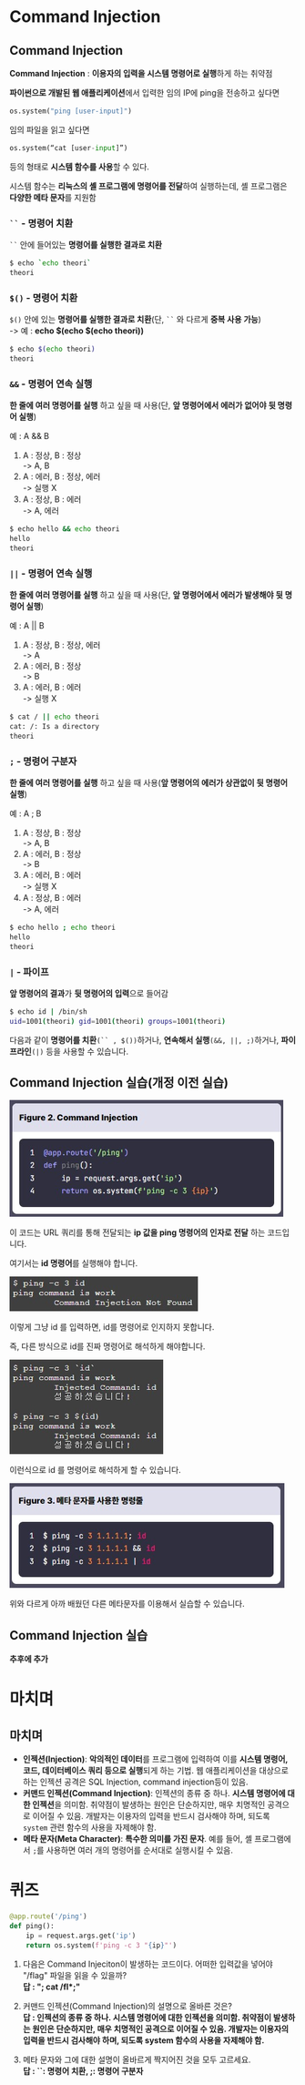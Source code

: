 # Command Injection

## Command Injection

**Command Injection** : **이용자의 입력을 시스템 명령어로 실행**하게 하는 취약점

**파이썬으로 개발된 웹 애플리케이션**에서 입력한 임의 IP에 ping을 전송하고 싶다면

```python
os.system("ping [user-input]")
```

임의 파일을 읽고 싶다면

```python
os.system(“cat [user-input]”)
```

등의 형태로 **시스템 함수를 사용**할 수 있다.

시스템 함수는 **리눅스의 셸 프로그램에 명령어를 전달**하여 실행하는데, 셸 프로그램은 **다양한 메타 문자**를 지원함

###  ` `` ` - 명령어 치환

` `` ` 안에 들어있는 **명령어를 실행한 결과로 치환**

```bash
$ echo `echo theori`
theori
```
### `$()` - 명령어 치환

`$()` 안에 있는 **명령어를 실행한 결과로 치환**(단, ` `` ` 와 다르게 **중복 사용 가능**)  
-> 예 : **echo $(echo $(echo theori))**  

```bash
$ echo $(echo theori)
theori
```

### `&&` - 명령어 연속 실행

**한 줄에 여러 명령어를 실행** 하고 싶을 때 사용(단, **앞 명령어에서 에러가 없어야 뒷 명령어 실행**)  

예 : A && B

1. A : 정상, B : 정상  
-> A, B
2. A : 에러, B : 정상, 에러  
-> 실행 X
3. A : 정상, B : 에러  
-> A, 에러

```bash
$ echo hello && echo theori
hello
theori
```

### `||` - 명령어 연속 실행

**한 줄에 여러 명령어를 실행** 하고 싶을 때 사용(단, **앞 명령어에서 에러가 발생해야 뒷 명령어 실행**)  

예 : A || B

1. A : 정상, B : 정상, 에러  
-> A
2. A : 에러, B : 정상  
-> B
3. A : 에러, B : 에러  
-> 실행 X

```bash
$ cat / || echo theori
cat: /: Is a directory
theori
```
### `;` - 명령어 구분자

**한 줄에 여러 명령어를 실행** 하고 싶을 때 사용(**앞 명령어의 에러가 상관없이 뒷 명령어 실행**)  

예 : A ; B

1. A : 정상, B : 정상  
-> A, B
2. A : 에러, B : 정상  
-> B
3. A : 에러, B : 에러  
-> 실행 X
4. A : 정상, B : 에러  
-> A, 에러

```bash
$ echo hello ; echo theori
hello
theori
```

### `|` - 파이프

**앞 명령어의 결과**가 **뒷 명령어의 입력**으로 들어감

```bash
$ echo id | /bin/sh
uid=1001(theori) gid=1001(theori) groups=1001(theori)
```

다음과 같이 **명령어를 치환**`(`` , $())`하거나, **연속해서 실행**`(&&, ||, ;)`하거나, **파이프라인**`(|)` 등을 사용할 수 있습니다.

## Command Injection 실습(개정 이전 실습)

<img src="3.jpg">

이 코드는 URL 쿼리를 통해 전달되는 **ip 값을 ping 명령어의 인자로 전달** 하는 코드입니다.

여기서는 **id 명령어**를 실행해야 합니다.

<img src="4.jpg">

이렇게 그냥 id 를 입력하면, id를 명령어로 인지하지 못합니다.

즉, 다른 방식으로 id를 진짜 명령어로 해석하게 해야합니다.

<img src="5.jpg">

이런식으로 id 를 명령어로 해석하게 할 수 있습니다.

<img src="6.jpg">

위와 다르게 아까 배웠던 다른 메타문자를 이용해서 실습할 수 있습니다.  

## Command Injection 실습

 **추후에 추가**

# 마치며

## 마치며

-  **인젝션(Injection)**: **악의적인 데이터**를 프로그램에 입력하여 이를 **시스템 명령어, 코드, 데이터베이스 쿼리 등으로 실행**되게 하는 기법. 웹 애플리케이션을 대상으로 하는 인젝션 공격은 SQL Injection, command injection등이 있음.
-  **커맨드 인젝션(Command Injection)**: 인젝션의 종류 중 하나. **시스템 명령어에 대한 인젝션**을 의미함. 취약점이 발생하는 원인은 단순하지만, 매우 치명적인 공격으로 이어질 수 있음. 개발자는 이용자의 입력을 반드시 검사해야 하며, 되도록 `system` 관련 함수의 사용을 자제해야 함.
- **메타 문자(Meta Character)**: **특수한 의미를 가진 문자**. 예를 들어, 셸 프로그램에서 `;`를 사용하면 여러 개의 명령어를 순서대로 실행시킬 수 있음.

# 퀴즈

```python
@app.route('/ping')
def ping():
	ip = request.args.get('ip')
	return os.system(f'ping -c 3 "{ip}"')
```
1. 다음은 Command Injeciton이 발생하는 코드이다. 어떠한 입력값을 넣어야 "/flag" 파일을 읽을 수 있을까?  
<strong>답 : "; cat /fl*;"</strong>

2. 커맨드 인젝션(Command Injection)의 설명으로 올바른 것은?  
**답 : 인젝션의 종류 중 하나. 시스템 명령어에 대한 인젝션을 의미함. 취약점이 발생하는 원인은 단순하지만, 매우 치명적인 공격으로 이어질 수 있음. 개발자는 이용자의 입력을 반드시 검사해야 하며, 되도록 system 함수의 사용을 자제해야 함.**

3. 메타 문자와 그에 대한 설명이 올바르게 짝지어진 것을 모두 고르세요.  
**답 : ``: 명령어 치환, ;: 명령어 구분자**